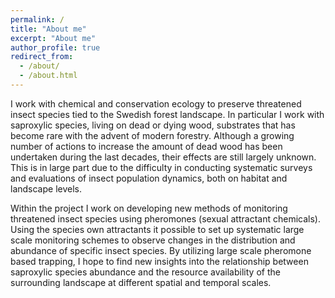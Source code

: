 ```yaml
---
permalink: /
title: "About me"
excerpt: "About me"
author_profile: true
redirect_from: 
  - /about/
  - /about.html
---
```


I work with chemical and conservation ecology to preserve threatened insect species tied to the Swedish forest landscape. In particular I work with saproxylic species, living on dead or dying wood, substrates that has become rare with the advent of modern forestry. Although a growing number of actions to increase the amount of dead wood has been undertaken during the last decades, their effects are still largely unknown. This is in large part due to the difficulty in conducting systematic surveys and evaluations of insect population dynamics, both on habitat and landscape levels.

Within the project I work on developing new methods of monitoring threatened insect species using pheromones (sexual attractant chemicals). Using the species own attractants it possible to set up systematic large scale monitoring schemes to observe changes in the distribution and abundance of specific insect species. By utilizing large scale pheromone based trapping, I hope to find new insights into the relationship between saproxylic species abundance and the resource availability of the surrounding landscape at different spatial and temporal scales.
